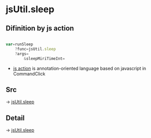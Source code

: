 # jsUtil.sleep

## Difinition by js action

```js.js

var=runSleep
	?func=jsUtil.sleep
	?args=
		&sleepMiriTimeInt=
```

- [js action](#) is annotation-oriented language based on javascript in CommandClick

## Src

-> [jsUtil.sleep](https://github.com/puutaro/CommandClick/blob/master/app/src/main/java/com/puutaro/commandclick/fragment_lib/terminal_fragment/js_interface/JsUtil.kt#L17)

## Detail

-> [jsUtil.sleep](https://github.com/puutaro/CommandClick/blob/master/md/developer/js_interface/details/JsUtil/sleep.md)
